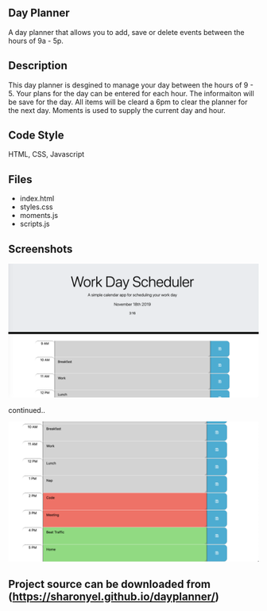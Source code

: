 Day Planner
---

A day planner that allows you to add, save or delete events between the hours of 9a - 5p.

Description
---
This day planner is desgined to manage your day between the hours of 9 - 5.  Your plans for the day can be entered for each hour.  The informaiton will be save for the day. All items will be cleard a 6pm to clear the planner for the next day.
Moments is used to supply the current day and hour.

Code Style
---
HTML, CSS, Javascript

Files
---
* index.html
* styles.css
* moments.js
* scripts.js


Screenshots
---

<img src="assets/images/SS2.png" width=700>   

continued..

<img src="assets/images/SS3.png" width=700>

 Project source can be downloaded from (https://sharonyel.github.io/dayplanner/) 
 ---
  










